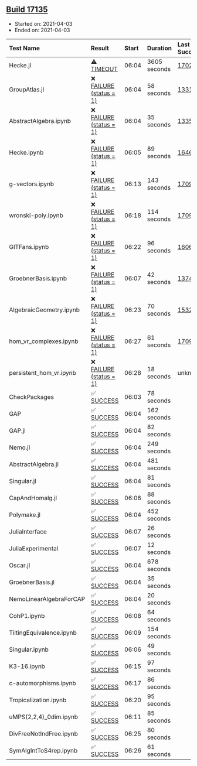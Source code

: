 ## [Build 17135](https://oscarci.mathematik.uni-kl.de/job/oscar/17135/)

* Started on: 2021-04-03
* Ended on: 2021-04-03

| Test Name    | Result | Start | Duration | Last Success | First Failure |
|:-------------|:-------|:------|:---------|:-------------|:--------------|
| Hecke.jl | ⚠ [TIMEOUT](https://oscarci.mathematik.uni-kl.de/job/oscar/17135/artifact/logs/build-17135/Hecke.jl.log) | 06:04 | 3605 seconds | [17022](https://oscarci.mathematik.uni-kl.de/job/oscar/17022/) | [17023](https://oscarci.mathematik.uni-kl.de/job/oscar/17023/) |
| GroupAtlas.jl | ❌ [FAILURE (status = 1)](https://oscarci.mathematik.uni-kl.de/job/oscar/17135/artifact/logs/build-17135/GroupAtlas.jl.log) | 06:04 | 58 seconds | [13311](https://oscarci.mathematik.uni-kl.de/job/oscar/13311/) | [13312](https://oscarci.mathematik.uni-kl.de/job/oscar/13312/) |
| AbstractAlgebra.ipynb | ❌ [FAILURE (status = 1)](https://oscarci.mathematik.uni-kl.de/job/oscar/17135/artifact/logs/build-17135/AbstractAlgebra.ipynb.log) | 06:04 | 35 seconds | [13355](https://oscarci.mathematik.uni-kl.de/job/oscar/13355/) | [13356](https://oscarci.mathematik.uni-kl.de/job/oscar/13356/) |
| Hecke.ipynb | ❌ [FAILURE (status = 1)](https://oscarci.mathematik.uni-kl.de/job/oscar/17135/artifact/logs/build-17135/Hecke.ipynb.log) | 06:05 | 89 seconds | [16463](https://oscarci.mathematik.uni-kl.de/job/oscar/16463/) | [16464](https://oscarci.mathematik.uni-kl.de/job/oscar/16464/) |
| g-vectors.ipynb | ❌ [FAILURE (status = 1)](https://oscarci.mathematik.uni-kl.de/job/oscar/17135/artifact/logs/build-17135/g-vectors.ipynb.log) | 06:13 | 143 seconds | [17099](https://oscarci.mathematik.uni-kl.de/job/oscar/17099/) | [17100](https://oscarci.mathematik.uni-kl.de/job/oscar/17100/) |
| wronski-poly.ipynb | ❌ [FAILURE (status = 1)](https://oscarci.mathematik.uni-kl.de/job/oscar/17135/artifact/logs/build-17135/wronski-poly.ipynb.log) | 06:18 | 114 seconds | [17098](https://oscarci.mathematik.uni-kl.de/job/oscar/17098/) | [17099](https://oscarci.mathematik.uni-kl.de/job/oscar/17099/) |
| GITFans.ipynb | ❌ [FAILURE (status = 1)](https://oscarci.mathematik.uni-kl.de/job/oscar/17135/artifact/logs/build-17135/GITFans.ipynb.log) | 06:22 | 96 seconds | [16068](https://oscarci.mathematik.uni-kl.de/job/oscar/16068/) | [16069](https://oscarci.mathematik.uni-kl.de/job/oscar/16069/) |
| GroebnerBasis.ipynb | ❌ [FAILURE (status = 1)](https://oscarci.mathematik.uni-kl.de/job/oscar/17135/artifact/logs/build-17135/GroebnerBasis.ipynb.log) | 06:07 | 42 seconds | [13748](https://oscarci.mathematik.uni-kl.de/job/oscar/13748/) | [13749](https://oscarci.mathematik.uni-kl.de/job/oscar/13749/) |
| AlgebraicGeometry.ipynb | ❌ [FAILURE (status = 1)](https://oscarci.mathematik.uni-kl.de/job/oscar/17135/artifact/logs/build-17135/AlgebraicGeometry.ipynb.log) | 06:23 | 70 seconds | [15322](https://oscarci.mathematik.uni-kl.de/job/oscar/15322/) | [15323](https://oscarci.mathematik.uni-kl.de/job/oscar/15323/) |
| hom_vr_complexes.ipynb | ❌ [FAILURE (status = 1)](https://oscarci.mathematik.uni-kl.de/job/oscar/17135/artifact/logs/build-17135/hom_vr_complexes.ipynb.log) | 06:27 | 61 seconds | [17099](https://oscarci.mathematik.uni-kl.de/job/oscar/17099/) | [17100](https://oscarci.mathematik.uni-kl.de/job/oscar/17100/) |
| persistent_hom_vr.ipynb | ❌ [FAILURE (status = 1)](https://oscarci.mathematik.uni-kl.de/job/oscar/17135/artifact/logs/build-17135/persistent_hom_vr.ipynb.log) | 06:28 | 18 seconds | unknown | unknown |
| CheckPackages | ✅ [SUCCESS](https://oscarci.mathematik.uni-kl.de/job/oscar/17135/artifact/logs/build-17135/CheckPackages.log) | 06:03 | 78 seconds |  |  |
| GAP | ✅ [SUCCESS](https://oscarci.mathematik.uni-kl.de/job/oscar/17135/artifact/logs/build-17135/GAP.log) | 06:04 | 162 seconds |  |  |
| GAP.jl | ✅ [SUCCESS](https://oscarci.mathematik.uni-kl.de/job/oscar/17135/artifact/logs/build-17135/GAP.jl.log) | 06:04 | 82 seconds |  |  |
| Nemo.jl | ✅ [SUCCESS](https://oscarci.mathematik.uni-kl.de/job/oscar/17135/artifact/logs/build-17135/Nemo.jl.log) | 06:04 | 249 seconds |  |  |
| AbstractAlgebra.jl | ✅ [SUCCESS](https://oscarci.mathematik.uni-kl.de/job/oscar/17135/artifact/logs/build-17135/AbstractAlgebra.jl.log) | 06:04 | 481 seconds |  |  |
| Singular.jl | ✅ [SUCCESS](https://oscarci.mathematik.uni-kl.de/job/oscar/17135/artifact/logs/build-17135/Singular.jl.log) | 06:04 | 81 seconds |  |  |
| CapAndHomalg.jl | ✅ [SUCCESS](https://oscarci.mathematik.uni-kl.de/job/oscar/17135/artifact/logs/build-17135/CapAndHomalg.jl.log) | 06:06 | 88 seconds |  |  |
| Polymake.jl | ✅ [SUCCESS](https://oscarci.mathematik.uni-kl.de/job/oscar/17135/artifact/logs/build-17135/Polymake.jl.log) | 06:04 | 452 seconds |  |  |
| JuliaInterface | ✅ [SUCCESS](https://oscarci.mathematik.uni-kl.de/job/oscar/17135/artifact/logs/build-17135/JuliaInterface.log) | 06:07 | 26 seconds |  |  |
| JuliaExperimental | ✅ [SUCCESS](https://oscarci.mathematik.uni-kl.de/job/oscar/17135/artifact/logs/build-17135/JuliaExperimental.log) | 06:07 | 12 seconds |  |  |
| Oscar.jl | ✅ [SUCCESS](https://oscarci.mathematik.uni-kl.de/job/oscar/17135/artifact/logs/build-17135/Oscar.jl.log) | 06:04 | 678 seconds |  |  |
| GroebnerBasis.jl | ✅ [SUCCESS](https://oscarci.mathematik.uni-kl.de/job/oscar/17135/artifact/logs/build-17135/GroebnerBasis.jl.log) | 06:04 | 35 seconds |  |  |
| NemoLinearAlgebraForCAP | ✅ [SUCCESS](https://oscarci.mathematik.uni-kl.de/job/oscar/17135/artifact/logs/build-17135/NemoLinearAlgebraForCAP.log) | 06:04 | 20 seconds |  |  |
| CohP1.ipynb | ✅ [SUCCESS](https://oscarci.mathematik.uni-kl.de/job/oscar/17135/artifact/logs/build-17135/CohP1.ipynb.log) | 06:08 | 64 seconds |  |  |
| TiltingEquivalence.ipynb | ✅ [SUCCESS](https://oscarci.mathematik.uni-kl.de/job/oscar/17135/artifact/logs/build-17135/TiltingEquivalence.ipynb.log) | 06:09 | 154 seconds |  |  |
| Singular.ipynb | ✅ [SUCCESS](https://oscarci.mathematik.uni-kl.de/job/oscar/17135/artifact/logs/build-17135/Singular.ipynb.log) | 06:06 | 49 seconds |  |  |
| K3-16.ipynb | ✅ [SUCCESS](https://oscarci.mathematik.uni-kl.de/job/oscar/17135/artifact/logs/build-17135/K3-16.ipynb.log) | 06:15 | 97 seconds |  |  |
| c-automorphisms.ipynb | ✅ [SUCCESS](https://oscarci.mathematik.uni-kl.de/job/oscar/17135/artifact/logs/build-17135/c-automorphisms.ipynb.log) | 06:17 | 86 seconds |  |  |
| Tropicalization.ipynb | ✅ [SUCCESS](https://oscarci.mathematik.uni-kl.de/job/oscar/17135/artifact/logs/build-17135/Tropicalization.ipynb.log) | 06:20 | 95 seconds |  |  |
| uMPS(2,2,4)_0dim.ipynb | ✅ [SUCCESS](https://oscarci.mathematik.uni-kl.de/job/oscar/17135/artifact/logs/build-17135/uMPS-2-2-4-_0dim.ipynb.log) | 06:11 | 85 seconds |  |  |
| DivFreeNotIndFree.ipynb | ✅ [SUCCESS](https://oscarci.mathematik.uni-kl.de/job/oscar/17135/artifact/logs/build-17135/DivFreeNotIndFree.ipynb.log) | 06:25 | 80 seconds |  |  |
| SymAlgIntToS4rep.ipynb | ✅ [SUCCESS](https://oscarci.mathematik.uni-kl.de/job/oscar/17135/artifact/logs/build-17135/SymAlgIntToS4rep.ipynb.log) | 06:26 | 61 seconds |  |  |
